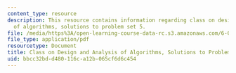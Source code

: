 ```yaml
---
content_type: resource
description: This resource contains information regarding class on design and analysis
  of algorithms, solutions to problem set 5.
file: /media/https%3A/open-learning-course-data-rc.s3.amazonaws.com/6-046j-design-and-analysis-of-algorithms-spring-2015/bbcc32bdd480116ca12b065cf6d6c454_MIT6_046JS15_pset5sols.pdf
file_type: application/pdf
resourcetype: Document
title: Class on Design and Analysis of Algorithms, Solutions to Problem Set 5
uid: bbcc32bd-d480-116c-a12b-065cf6d6c454
---
```


